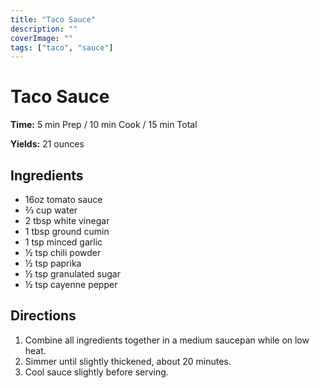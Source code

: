 ```yaml
---
title: "Taco Sauce"
description: ""
coverImage: ""
tags: ["taco", "sauce"]
---
```


# Taco Sauce

**Time:** 5 min Prep / 10 min Cook / 15 min Total

**Yields:** 21 ounces

## Ingredients

- 16oz tomato sauce
- &frac23; cup water
- 2 tbsp white vinegar
- 1 tbsp ground cumin
- 1 tsp minced garlic
- &frac12; tsp chili powder
- &frac12; tsp paprika
- &frac12; tsp granulated sugar
- &frac12; tsp cayenne pepper

## Directions

1. Combine all ingredients together in a medium saucepan while on low heat.
2. Simmer until slightly thickened, about 20 minutes.
3. Cool sauce slightly before serving.
